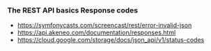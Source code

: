 ### The REST API basics Response codes

- https://symfonycasts.com/screencast/rest/error-invalid-json
- https://api.akeneo.com/documentation/responses.html
- https://cloud.google.com/storage/docs/json_api/v1/status-codes

